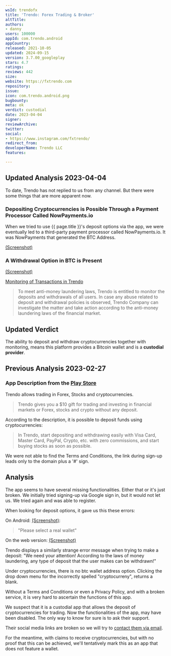 ```yaml
---
wsId: trendofx
title: 'Trendo: Forex Trading & Broker'
altTitle: 
authors:
- danny
users: 100000
appId: com.trendo.android
appCountry: 
released: 2021-10-05
updated: 2024-09-15
version: 3.7.00_googleplay
stars: 4.7
ratings: 
reviews: 442
size: 
website: https://fxtrendo.com
repository: 
issue: 
icon: com.trendo.android.png
bugbounty: 
meta: ok
verdict: custodial
date: 2023-04-04
signer: 
reviewArchive: 
twitter: 
social:
- https://www.instagram.com/fxtrendo/
redirect_from: 
developerName: Trendo LLC
features: 

---
```


## Updated Analysis 2023-04-04 

To date, Trendo has not replied to us from any channel. But there were some things that are more apparent now. 

### Depositing Cryptocurrencies is Possible Through a Payment Processor Called NowPayments.io

When we tried to use {{ page.title }}'s deposit options via the app, we were eventually led to a third-party payment processor called NowPayments.io. It was NowPayments that generated the BTC Address. 

[(Screenshot)](https://twitter.com/BitcoinWalletz/status/1643194854762217473)

### A Withdrawal Option in BTC is Present 

[(Screenshot)](https://twitter.com/BitcoinWalletz/status/1643203463483133952)

[Monitoring of Transactions in Trendo](https://fxtrendo.com/transactions)

> To meet anti-money laundering laws, Trendo is entitled to monitor the deposits and withdrawals of all users. In case any abuse related to deposit and withdrawal policies is observed, Trendo Company can investigate the matter and take action according to the anti-money laundering laws of the financial market.

## Updated Verdict 

The ability to deposit and withdraw cryptocurrencies together with monitoring, means this platform provides a Bitcoin wallet and is a **custodial provider**.  

## Previous Analysis 2023-02-27

### App Description from the [Play Store](https://play.google.com/store/apps/details?id=com.trendo.android)

Trendo allows trading in Forex, Stocks and cryptocurrencies. 

> Trendo gives you a $10 gift for trading and investing in financial markets or Forex, stocks and crypto without any deposit.

According to the description, it is possible to deposit funds using cryptocurrencies:

> In Trendo, start depositing and withdrawing easily with Visa Card, Master Card, PayPal, Crypto, etc. with zero commissions, and start buying stocks as soon as possible.

We were not able to find the Terms and Conditions, the link during sign-up leads only to the domain plus a '#' sign.

## Analysis 

The app seems to have several missing functionalities. Either that or it's just broken. We initially tried signing-up via Google sign in, but it would not let us. We tried again and was able to register. 

When looking for deposit options, it gave us this these errors: 

On Android: [(Screenshot)](https://twitter.com/BitcoinWalletz/status/1630128187752730630): 

> "Please select a real wallet"

On the web version: [(Screenshot)](https://twitter.com/BitcoinWalletz/status/1630128249522245632) 

Trendo displays a similarly strange error message when trying to make a deposit: "We need your attention!
According to the laws of money laundering, any type of deposit that the user makes can be withdrawn!"

Under cryptocurrencies, there is no btc wallet address option. Clicking the drop down menu for the incorrectly spelled "cryptocurreny", returns a blank. 

Without a Terms and Conditions or even a Privacy Policy, and with a broken service, it is very hard to ascertain the functions of this app. 

We suspect that it is a custodial app that allows the deposit of cryptocurrencies for trading. Now the functionalities of the app, may have been disabled. The only way to know for sure is to ask their support. 

Their social media links are broken so we will try to [contact them via email](https://twitter.com/BitcoinWalletz/status/1630135184258465793).

For the meantime, with claims to receive cryptocurrencies, but with no proof that this can be achieved, we'll tentatively mark this as an app that does not feature a wallet. 
